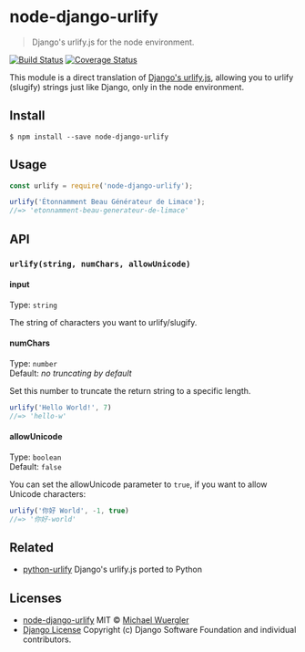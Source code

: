 # node-django-urlify 

> Django's urlify.js for the node environment.

[![Build Status](https://travis-ci.org/radiovisual/node-django-urlify.svg?branch=master)](https://travis-ci.org/radiovisual/node-django-urlify) [![Coverage Status](https://coveralls.io/repos/github/radiovisual/node-django-urlify/badge.svg?branch=master)](https://coveralls.io/github/radiovisual/node-django-urlify?branch=master)

This module is a direct translation of [Django's urlify.js](https://github.com/django/django/blob/master/django/contrib/admin/static/admin/js/urlify.js), 
allowing you to urlify (slugify) strings just like Django, only in the node environment. 
 
## Install

```
$ npm install --save node-django-urlify
```


## Usage

```js
const urlify = require('node-django-urlify');

urlify('Étonnamment Beau Générateur de Limace');
//=> 'etonnamment-beau-generateur-de-limace'
```


## API

### `urlify(string, numChars, allowUnicode)`

#### input

Type: `string`

The string of characters you want to urlify/slugify.

#### numChars

Type: `number`<br/>
Default: *no truncating by default*

Set this number to truncate the return string to a specific length.

```js
urlify('Hello World!', 7)
//=> 'hello-w'
```

#### allowUnicode

Type: `boolean`<br>
Default: `false`

You can set the allowUnicode parameter to `true`, if you want to allow Unicode characters:

```js
urlify('你好 World', -1, true)
//=> '你好-world'
```

## Related

- [python-urlify](https://github.com/dreikanter/python-urlify) Django's urlify.js ported to Python

## Licenses

- [node-django-urlify](https://github.com/radiovisual/node-django-urlify) MIT © [Michael Wuergler](http://numetriclabs.com)
- [Django License](https://github.com/django/django/blob/master/LICENSE) Copyright (c) Django Software Foundation and individual contributors.


